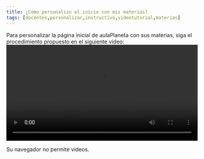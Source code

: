 ```yaml
---
title: ¿Cómo personalizo el inicio con mis materias?
tags: [docentes,personalizar,instructivo,videotutorial,materias]
---
```

Para personalizar la página inicial de aulaPlaneta con sus materias, siga el procedimiento propuesto en el siguiente video:
<video controls="controls" style="width: 100%">
  <source type="video/mp4" src="../vids/02_Materias.mp4"></source>
  <p>Su navegador no permite videos.</p>
</video>